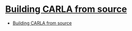 # [Building CARLA from source](https://carla.readthedocs.io/en/0.9.14/build_carla/)

- [Building CARLA from source](#building-carla-from-source)

